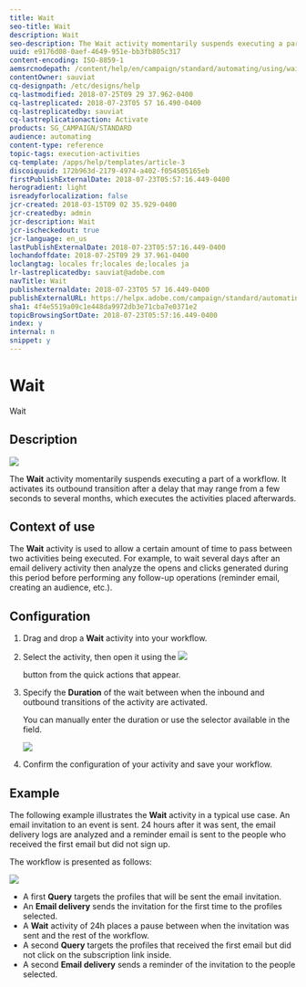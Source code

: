 ```yaml
---
title: Wait
seo-title: Wait
description: Wait
seo-description: The Wait activity momentarily suspends executing a part of a workflow.
uuid: e9176d08-0aef-4649-951e-bb3fb805c317
content-encoding: ISO-8859-1
aemsrcnodepath: /content/help/en/campaign/standard/automating/using/wait
contentOwner: sauviat
cq-designpath: /etc/designs/help
cq-lastmodified: 2018-07-25T09 29 37.962-0400
cq-lastreplicated: 2018-07-23T05 57 16.490-0400
cq-lastreplicatedby: sauviat
cq-lastreplicationaction: Activate
products: SG_CAMPAIGN/STANDARD
audience: automating
content-type: reference
topic-tags: execution-activities
cq-template: /apps/help/templates/article-3
discoiquuid: 172b963d-2179-4974-a402-f054505165eb
firstPublishExternalDate: 2018-07-23T05:57:16.449-0400
herogradient: light
isreadyforlocalization: false
jcr-created: 2018-03-15T09 02 35.929-0400
jcr-createdby: admin
jcr-description: Wait
jcr-ischeckedout: true
jcr-language: en_us
lastPublishExternalDate: 2018-07-23T05:57:16.449-0400
lochandoffdate: 2018-07-25T09 29 37.961-0400
loclangtag: locales fr;locales de;locales ja
lr-lastreplicatedby: sauviat@adobe.com
navTitle: Wait
publishexternaldate: 2018-07-23T05 57 16.449-0400
publishExternalURL: https://helpx.adobe.com/campaign/standard/automating/using/wait.html
sha1: 4f4e5519a09c1e448da9972db3e71cba7e0371e2
topicBrowsingSortDate: 2018-07-23T05:57:16.449-0400
index: y
internal: n
snippet: y
---
```


# Wait

Wait

## Description

![](assets/wait.png)

The **Wait** activity momentarily suspends executing a part of a workflow. It activates its outbound transition after a delay that may range from a few seconds to several months, which executes the activities placed afterwards.

## Context of use

The **Wait** activity is used to allow a certain amount of time to pass between two activities being executed. For example, to wait several days after an email delivery activity then analyze the opens and clicks generated during this period before performing any follow-up operations (reminder email, creating an audience, etc.).

## Configuration

1. Drag and drop a **Wait** activity into your workflow.
1. Select the activity, then open it using the  ![](assets/edit_darkgrey-24px.png)

   button from the quick actions that appear.
1. Specify the **Duration** of the wait between when the inbound and outbound transitions of the activity are activated.

   You can manually enter the duration or use the selector available in the field.

   ![](assets/wait_duration.png)

1. Confirm the configuration of your activity and save your workflow.

## Example

The following example illustrates the **Wait** activity in a typical use case. An email invitation to an event is sent. 24 hours after it was sent, the email delivery logs are analyzed and a reminder email is sent to the people who received the first email but did not sign up.

The workflow is presented as follows:

![](assets/wait_example_workflow.png)

* A first **Query** targets the profiles that will be sent the email invitation.
* An **Email delivery** sends the invitation for the first time to the profiles selected.
* A **Wait** activity of 24h places a pause between when the invitation was sent and the rest of the workflow.
* A second **Query** targets the profiles that received the first email but did not click on the subscription link inside.
* A second **Email delivery** sends a reminder of the invitation to the people selected.

